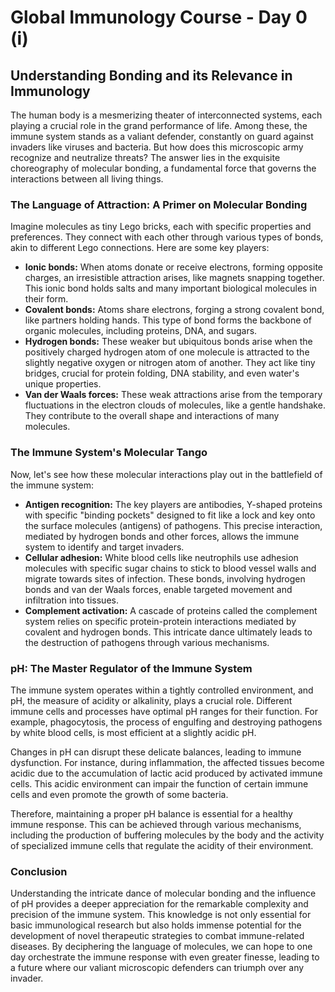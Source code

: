 # Global Immunology Course - Day 0 (i)

## Understanding Bonding and its Relevance in Immunology

The human body is a mesmerizing theater of interconnected systems, each playing a crucial role in the grand performance of life. Among these, the immune system stands as a valiant defender, constantly on guard against invaders like viruses and bacteria. But how does this microscopic army recognize and neutralize threats? The answer lies in the exquisite choreography of molecular bonding, a fundamental force that governs the interactions between all living things.

### The Language of Attraction: A Primer on Molecular Bonding

Imagine molecules as tiny Lego bricks, each with specific properties and preferences. They connect with each other through various types of bonds, akin to different Lego connections. Here are some key players:

- **Ionic bonds:** When atoms donate or receive electrons, forming opposite charges, an irresistible attraction arises, like magnets snapping together. This ionic bond holds salts and many important biological molecules in their form.
- **Covalent bonds:** Atoms share electrons, forging a strong covalent bond, like partners holding hands. This type of bond forms the backbone of organic molecules, including proteins, DNA, and sugars.
- **Hydrogen bonds:** These weaker but ubiquitous bonds arise when the positively charged hydrogen atom of one molecule is attracted to the slightly negative oxygen or nitrogen atom of another. They act like tiny bridges, crucial for protein folding, DNA stability, and even water's unique properties.
- **Van der Waals forces:** These weak attractions arise from the temporary fluctuations in the electron clouds of molecules, like a gentle handshake. They contribute to the overall shape and interactions of many molecules.

### The Immune System's Molecular Tango

Now, let's see how these molecular interactions play out in the battlefield of the immune system:

- **Antigen recognition:** The key players are antibodies, Y-shaped proteins with specific "binding pockets" designed to fit like a lock and key onto the surface molecules (antigens) of pathogens. This precise interaction, mediated by hydrogen bonds and other forces, allows the immune system to identify and target invaders.
- **Cellular adhesion:** White blood cells like neutrophils use adhesion molecules with specific sugar chains to stick to blood vessel walls and migrate towards sites of infection. These bonds, involving hydrogen bonds and van der Waals forces, enable targeted movement and infiltration into tissues.
- **Complement activation:** A cascade of proteins called the complement system relies on specific protein-protein interactions mediated by covalent and hydrogen bonds. This intricate dance ultimately leads to the destruction of pathogens through various mechanisms.

### pH: The Master Regulator of the Immune System

The immune system operates within a tightly controlled environment, and pH, the measure of acidity or alkalinity, plays a crucial role. Different immune cells and processes have optimal pH ranges for their function. For example, phagocytosis, the process of engulfing and destroying pathogens by white blood cells, is most efficient at a slightly acidic pH.

Changes in pH can disrupt these delicate balances, leading to immune dysfunction. For instance, during inflammation, the affected tissues become acidic due to the accumulation of lactic acid produced by activated immune cells. This acidic environment can impair the function of certain immune cells and even promote the growth of some bacteria.

Therefore, maintaining a proper pH balance is essential for a healthy immune response. This can be achieved through various mechanisms, including the production of buffering molecules by the body and the activity of specialized immune cells that regulate the acidity of their environment.

### Conclusion

Understanding the intricate dance of molecular bonding and the influence of pH provides a deeper appreciation for the remarkable complexity and precision of the immune system. This knowledge is not only essential for basic immunological research but also holds immense potential for the development of novel therapeutic strategies to combat immune-related diseases. By deciphering the language of molecules, we can hope to one day orchestrate the immune response with even greater finesse, leading to a future where our valiant microscopic defenders can triumph over any invader.
